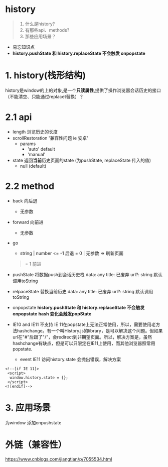 # history
> 1. 什么是history?
> 2. 有那些api、methods?
> 3. 那些应用场景？
- 易忘知识点
- **history.pushState 和 history.replaceState 不会触发 onpopstate**

# 1. history(栈形结构)
history是window的上的对象,是一个**只读属性**,提供了操作浏览器会话历史的接口（不能清空、只能通过replacet替换）？

# 2.1 api
- length 浏览历史的长度
- scrollRestoration '兼容性问题 ie 安卓'
    - params
        - 'auto' default
        - 'manual'
- state 返回**当前**历史页面的state (为pushState, replaceState 传入的值)
   - null (default)
# 2.2 method
- back 向后退
    - 无参数

- forward 向前进
    - 无参数

- go
    - string | number
    <= -1 后退
    = 0 | 无参数  =>  刷新页面
    >= 1 前进
- pushState 将数据push到会话历史栈
    data: any
    title: 已废弃
    url?: string 默认调用toString
- relpaceState 替换当前历史
    data: any
    title: 已废弃
    url?: string 默认调用toString


- onpopstate
**history.pushState 和 history.replaceState 不会触发 onpopstate** 
**hash 变化会触发popState**
- IE10 and IE11 不支持
 IE 11在popstate上无法正常使用，所以，需要使用老方法hashchange。有一个叫History.js的library，是可以解决这个问题。但如果url在"#"后跟了"/"，会redirect到非期望页面。所以，解决方案是，虽然hashchange有缺点，但是可以只限定在IE11上使用，而其他浏览器照常用popstate.
    - event
IE11 访问history.state 会抛出错误，解决方案
```
<!--[if IE 11]>
 <script>
  window.history.state = {};
 </script>
<![endif]-->
```
# 3. 应用场景

为window 添加onpushstate


# 外链（兼容性）
https://www.cnblogs.com/jiangtian/p/7055534.html